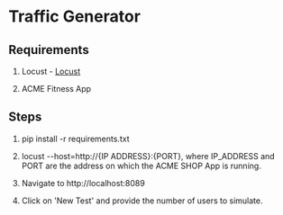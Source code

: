 # Traffic Generator

## Requirements

1. Locust - [Locust](https://docs.locust.io/en/stable/installation.html)

2. ACME Fitness App

## Steps

1. pip install -r requirements.txt

2. locust --host=http://{IP ADDRESS}:{PORT}, where IP_ADDRESS and PORT are the address on which the ACME SHOP App is running.

3. Navigate to http://localhost:8089

4. Click on 'New Test' and provide the number of users to simulate.
